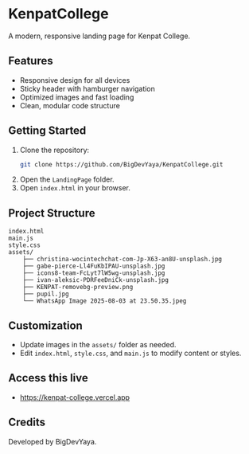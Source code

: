 # KenpatCollege

A modern, responsive landing page for Kenpat College.

## Features

- Responsive design for all devices
- Sticky header with hamburger navigation
- Optimized images and fast loading
- Clean, modular code structure

## Getting Started

1. Clone the repository:
	 ```bash
	 git clone https://github.com/BigDevYaya/KenpatCollege.git
	 ```
2. Open the `LandingPage` folder.
3. Open `index.html` in your browser.

## Project Structure

```
index.html
main.js
style.css
assets/
	├── christina-wocintechchat-com-Jp-X63-an8U-unsplash.jpg
	├── gabe-pierce-Ll4FuKbIPAU-unsplash.jpg
	├── icons8-team-FcLyt7lW5wg-unsplash.jpg
	├── ivan-aleksic-PDRFeeDniCk-unsplash.jpg
	├── KENPAT-removebg-preview.png
	├── pupil.jpg
	└── WhatsApp Image 2025-08-03 at 23.50.35.jpeg
```

## Customization

- Update images in the `assets/` folder as needed.
- Edit `index.html`, `style.css`, and `main.js` to modify content or styles.

## Access this live
- https://kenpat-college.vercel.app


## Credits

Developed by BigDevYaya.
